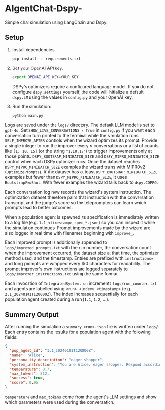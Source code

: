# AIgentChat-Dspy-

Simple chat simulation using LangChain and Dspy.

## Setup

1. Install dependencies:

   ```bash
   pip install -r requirements.txt
   ```

2. Set your OpenAI API key:

   ```bash
   export OPENAI_API_KEY=YOUR_KEY
   ```

   DSPy's optimizers require a configured language model. If you do not
   configure `dspy.settings` yourself, the code will initialize a default
   `dspy.LM` using the values in `config.py` and your OpenAI key.

3. Run the simulation:

   ```bash
   python main.py
   ```

Logs are saved under the `logs/` directory.
The default LLM model is set to `gpt-4o`. Set `SHOW_LIVE_CONVERSATIONS = True` in
`config.py` if you want each conversation turn printed to the terminal while the
simulation runs.
`SELF_IMPROVE_AFTER` controls when the wizard optimizes its prompt. Provide a
single integer to run the improver every *n* conversations or a list of counts
like `[1, 10, 15]` (or the string `"1;10;15"`) to trigger improvements only at
those points.
`DSPY_BOOTSRAP_MINIBATCH_SIZE` and `DSPY_MIPRO_MINIBATCH_SIZE` control when each
DSPy optimizer runs. Once the dataset reaches
`DSPY_MIPRO_MINIBATCH_SIZE` examples the wizard trains with MIPROv2
(`OptimizePrompts`). If the dataset has at least
`DSPY_BOOTSRAP_MINIBATCH_SIZE` examples but fewer than
`DSPY_MIPRO_MINIBATCH_SIZE`, it uses `BootstrapFewShot`. With fewer examples the
wizard falls back to `dspy.COPRO`.

Each conversation log now records the wizard's system instruction. The
optimization dataset therefore pairs that instruction with the conversation
transcript and the judge's score so the teleprompters can learn which prompts
lead to better outcomes.

When a population agent is spawned its specification is immediately written to a
log file (e.g. `1.1_<timestamp>_spec_*.json`) so you can inspect it while the
simulation continues. Prompt improvements made by the wizard are also logged in
real time with filenames beginning with `improve_`.

Each improved prompt is additionally appended to `logs/improved_prompts.txt`
with the run number, the conversation count when the improvement occurred,
the dataset size at that time, the optimizer method used, and the timestamp.
Entries are prefixed with `instructions=` and long prompts are wrapped
every 150 characters for readability. The prompt improver's own
instructions are logged separately
to `logs/improver_instructions.txt` using the same format.



Each invocation of `IntegratedSystem.run` increments `logs/run_counter.txt` and
agents are labelled using `<run>.<index>_<timestamp>` (e.g. `2.1_20240101T120000Z`).
The index increases sequentially for each population agent created during a run
(`1.1`, `1.2`, ...).


## Summary Output

After running the simulation a `summary_<run>.json` file is written under `logs/`.
Each entry contains the results for a population agent with the following
fields:

```json
{
  "pop_agent_id": "1.1_20240101T120000Z",
  "name": "Alice",
  "personality_description": "eager shopper",
  "system_instruction": "You are Alice. eager shopper. Respond accordingly.",
  "temperature": 0.7,
  "max_tokens": 512,
  "success": true,
  "score": 0.95
}
```

`temperature` and `max_tokens` come from the agent's LLM settings and show which
parameters were used during the conversation.

